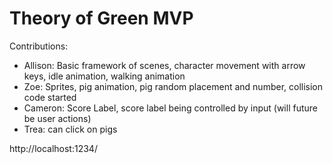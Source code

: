 # Theory of Green MVP
Contributions:
- Allison: Basic framework of scenes, character movement with arrow keys, idle animation, walking animation
- Zoe: Sprites, pig animation, pig random placement and number, collision code started
- Cameron: Score Label, score label being controlled by input (will future be user actions)
- Trea: can click on pigs

http://localhost:1234/ 

